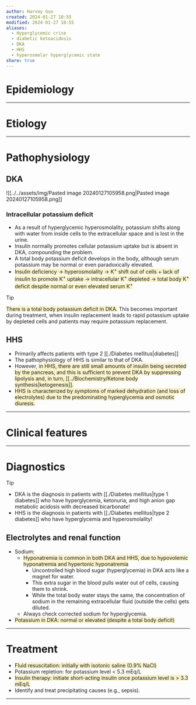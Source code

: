 ```yaml
---
author: Harvey Guo
created: 2024-01-27 10:55
modified: 2024-01-27 10:55
aliases:
  - Hyperglycemic crise
  - diabetic ketoacidosis
  - DKA
  - HHS
  - hyperosmolar hyperglycemic state
share: true
---
```

# Epidemiology


---
# Etiology


---
# Pathophysiology
## DKA
![[../../assets/img/Pasted image 20240127105958.png|Pasted image 20240127105958.png]]
### Intracellular potassium deficit
- As a result of hyperglycemic hyperosmolality, potassium shifts along with water from inside cells to the extracellular space and is lost in the urine.
- Insulin normally promotes cellular potassium uptake but is absent in DKA, compounding the problem.
- A total body potassium deficit develops in the body, although serum potassium may be normal or even paradoxically elevated.
- <span style="background:rgba(240, 200, 0, 0.2)">Insulin deficiency → hyperosmolality → K<sup>+</sup> shift out of cells + lack of insulin to promote K<sup>+</sup> uptake → intracellular K<sup>+</sup> depleted → total body K<sup>+</sup> deficit despite normal or even elevated serum K<sup>+</sup></span>
>[!tip] 
><span style="background:rgba(240, 200, 0, 0.2)">There is a total body potassium deficit in DKA.</span> This becomes important during treatment, when insulin replacement leads to rapid potassium uptake by depleted cells and patients may require potassium replacement.
## HHS
- Primarily affects patients with type 2 [[./Diabetes mellitus|diabetes]]
- The pathophysiology of HHS is similar to that of DKA.
- However, <span style="background:rgba(240, 200, 0, 0.2)">in HHS, there are still small amounts of insulin being secreted by the pancreas, and this is sufficient to prevent DKA by suppressing lipolysis and, in turn, [[../Biochemistry/Ketone body synthesis|ketogenesis]]. </span>
- <span style="background:rgba(240, 200, 0, 0.2)">HHS is characterized by symptoms of marked dehydration (and loss of electrolytes) due to the predominating hyperglycemia and osmotic diuresis.</span>

---
# Clinical features


---
# Diagnostics
>[!tip] 
>- DKA is the diagnosis in patients with [[./Diabetes mellitus|type 1 diabetes]] who have hyperglycemia, ketonuria, and high anion gap metabolic acidosis with decreased bicarbonate!
>- HHS is the diagnosis in patients with [[./Diabetes mellitus|type 2 diabetes]] who have hyperglycemia and hyperosmolality!
## Electrolytes and renal function
- Sodium:
	- <span style="background:rgba(240, 200, 0, 0.2)">Hyponatremia is common in both DKA and HHS, due to hypovolemic hyponatremia  and hypertonic hyponatremia </span>
		- Uncontrolled high blood sugar (hyperglycemia) in DKA acts like a magnet for water.
		- This extra sugar in the blood pulls water out of cells, causing them to shrink.
		- While the total body water stays the same, the concentration of sodium in the remaining extracellular fluid (outside the cells) gets diluted.
	- Always check corrected sodium for hyperglycemia. 
- <span style="background:rgba(240, 200, 0, 0.2)">Potassium in DKA: normal or elevated (despite a total body deficit)</span>

---
# Treatment
- <span style="background:rgba(240, 200, 0, 0.2)">Fluid resuscitation: initially with isotonic saline (0.9% NaCl)</span>
- Potassium repletion: for potassium level < 5.3 mEq/L 
- <span style="background:rgba(240, 200, 0, 0.2)">Insulin therapy: initiate short-acting insulin once potassium level is > 3.3 mEq/L</span>
- Identify and treat precipitating causes (e.g., sepsis).

---
